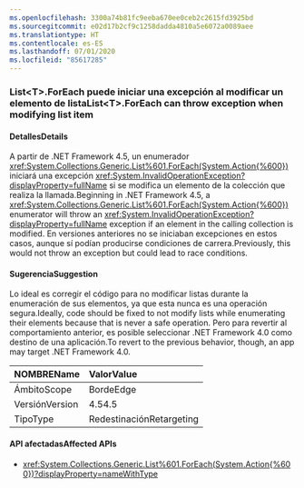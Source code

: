 ```yaml
---
ms.openlocfilehash: 3300a74b81fc9eeba670ee0ceb2c2615fd3925bd
ms.sourcegitcommit: e02d17b2cf9c1258dadda4810a5e6072a0089aee
ms.translationtype: HT
ms.contentlocale: es-ES
ms.lasthandoff: 07/01/2020
ms.locfileid: "85617285"
---
```

### <a name="listlttgtforeach-can-throw-exception-when-modifying-list-item"></a><span data-ttu-id="5bf5d-101">List&lt;T&gt;.ForEach puede iniciar una excepción al modificar un elemento de lista</span><span class="sxs-lookup"><span data-stu-id="5bf5d-101">List&lt;T&gt;.ForEach can throw exception when modifying list item</span></span>

#### <a name="details"></a><span data-ttu-id="5bf5d-102">Detalles</span><span class="sxs-lookup"><span data-stu-id="5bf5d-102">Details</span></span>

<span data-ttu-id="5bf5d-103">A partir de .NET Framework 4.5, un enumerador <xref:System.Collections.Generic.List%601.ForEach(System.Action{%600})> iniciará una excepción <xref:System.InvalidOperationException?displayProperty=fullName> si se modifica un elemento de la colección que realiza la llamada.</span><span class="sxs-lookup"><span data-stu-id="5bf5d-103">Beginning in .NET Framework 4.5, a <xref:System.Collections.Generic.List%601.ForEach(System.Action{%600})> enumerator will throw an <xref:System.InvalidOperationException?displayProperty=fullName> exception if an element in the calling collection is modified.</span></span> <span data-ttu-id="5bf5d-104">En versiones anteriores no se iniciaban excepciones en estos casos, aunque sí podían producirse condiciones de carrera.</span><span class="sxs-lookup"><span data-stu-id="5bf5d-104">Previously, this would not throw an exception but could lead to race conditions.</span></span>

#### <a name="suggestion"></a><span data-ttu-id="5bf5d-105">Sugerencia</span><span class="sxs-lookup"><span data-stu-id="5bf5d-105">Suggestion</span></span>

<span data-ttu-id="5bf5d-106">Lo ideal es corregir el código para no modificar listas durante la enumeración de sus elementos, ya que esta nunca es una operación segura.</span><span class="sxs-lookup"><span data-stu-id="5bf5d-106">Ideally, code should be fixed to not modify lists while enumerating their elements because that is never a safe operation.</span></span> <span data-ttu-id="5bf5d-107">Pero para revertir al comportamiento anterior, es posible seleccionar .NET Framework 4.0 como destino de una aplicación.</span><span class="sxs-lookup"><span data-stu-id="5bf5d-107">To revert to the previous behavior, though, an app may target .NET Framework 4.0.</span></span>

| <span data-ttu-id="5bf5d-108">NOMBRE</span><span class="sxs-lookup"><span data-stu-id="5bf5d-108">Name</span></span>    | <span data-ttu-id="5bf5d-109">Valor</span><span class="sxs-lookup"><span data-stu-id="5bf5d-109">Value</span></span>       |
|:--------|:------------|
| <span data-ttu-id="5bf5d-110">Ámbito</span><span class="sxs-lookup"><span data-stu-id="5bf5d-110">Scope</span></span>   | <span data-ttu-id="5bf5d-111">Borde</span><span class="sxs-lookup"><span data-stu-id="5bf5d-111">Edge</span></span>        |
| <span data-ttu-id="5bf5d-112">Versión</span><span class="sxs-lookup"><span data-stu-id="5bf5d-112">Version</span></span> | <span data-ttu-id="5bf5d-113">4.5</span><span class="sxs-lookup"><span data-stu-id="5bf5d-113">4.5</span></span>         |
| <span data-ttu-id="5bf5d-114">Tipo</span><span class="sxs-lookup"><span data-stu-id="5bf5d-114">Type</span></span>    | <span data-ttu-id="5bf5d-115">Redestinación</span><span class="sxs-lookup"><span data-stu-id="5bf5d-115">Retargeting</span></span> |

#### <a name="affected-apis"></a><span data-ttu-id="5bf5d-116">API afectadas</span><span class="sxs-lookup"><span data-stu-id="5bf5d-116">Affected APIs</span></span>

- <xref:System.Collections.Generic.List%601.ForEach(System.Action{%600})?displayProperty=nameWithType>

